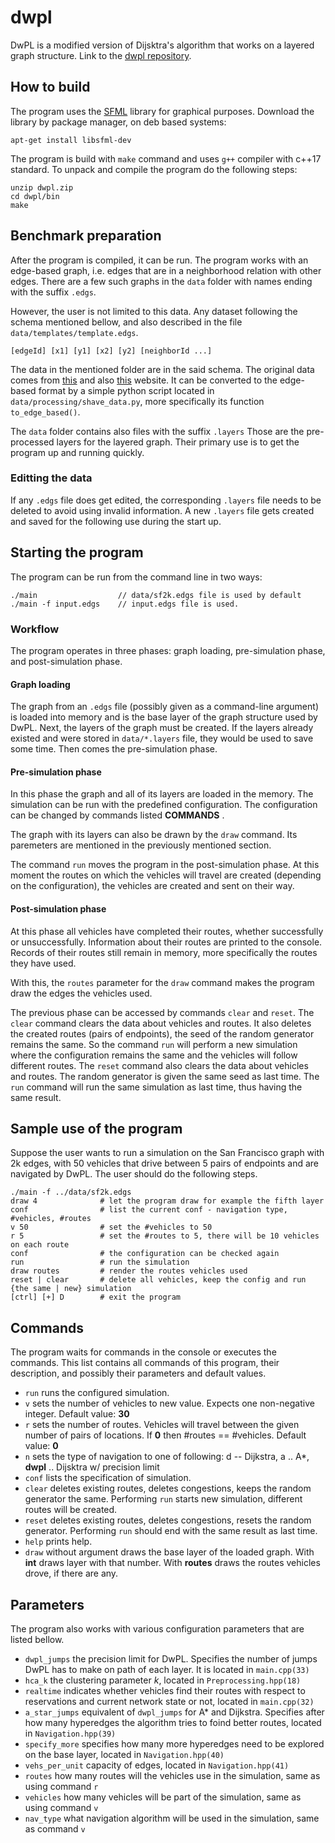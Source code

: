 # dwpl

DwPL is a modified version of Dijsktra's algorithm that works on a layered graph structure.
Link to the [dwpl repository](https://github.com/apolicky/dwpl).

## How to build

The program uses the [SFML](https://www.sfml-dev.org/) library for graphical purposes.
Download the library by package manager, on deb based systems:

```console
apt-get install libsfml-dev
```

The program is build with `make` command and uses `g++` compiler with c++17 standard.
To unpack and compile the program do the following steps:

```console
unzip dwpl.zip
cd dwpl/bin
make
```

## Benchmark preparation

After the program is compiled, it can be run.
The program works with an edge-based graph, i.e. edges that are in a neighborhood
relation with other edges. There are a few such graphs in the `data` folder
with names ending with the suffix `.edgs`.

However, the user is not limited to this data. Any dataset following the schema
mentioned bellow, and also described in the file `data/templates/template.edgs`.

```console
[edgeId] [x1] [y1] [x2] [y2] [neighborId ...]
```

The data in the mentioned folder are in the said schema.
The original data comes from [this](https://www.cs.utah.edu/~lifeifei/research/tpq/SF.cnode)
and also [this](https://www.cs.utah.edu/~lifeifei/research/tpq/SF.cedge) website.
It can be converted to the edge-based format by a simple python
script located in `data/processing/shave_data.py`,
more specifically its function `to_edge_based()`.

The `data` folder contains also files with the suffix `.layers`
Those are the pre-processed layers for the layered graph.
Their primary use is to get the program up and running quickly.

### Editting the data

If any `.edgs` file does get edited, the corresponding `.layers` file
needs to be deleted to avoid using invalid information. A new `.layers` file
gets created and saved for the following use during the start up.

## Starting the program

The program can be run from the command line in two ways:

```console
./main                  // data/sf2k.edgs file is used by default
./main -f input.edgs    // input.edgs file is used.
```

### Workflow

The program operates in three phases: graph loading, pre-simulation phase, and post-simulation phase.

#### Graph loading

The graph from an `.edgs` file (possibly given as a command-line argument) is loaded into memory and is the base layer of the graph structure used by DwPL.
Next, the layers of the graph must be created. If the layers already existed and were stored
in `data/*.layers` file, they would be used to save some time.
Then comes the pre-simulation phase.

#### Pre-simulation phase

In this phase the graph and all of its layers are loaded in the memory.
The simulation can be run with the predefined configuration.
The configuration can be changed by commands listed **COMMANDS** .

The graph with its layers can also be drawn by the `draw` command.
Its paremeters are mentioned in the previously mentioned section.

The command `run` moves the program in the post-simulation phase.
At this moment the routes on which the vehicles will travel are created (depending on the configuration),
the vehicles are created and sent on their way.

#### Post-simulation phase

At this phase all vehicles have completed their routes, whether successfully or unsuccessfully.
Information about their routes are printed to the console.
Records of their routes still remain in memory,
more specifically the routes they have used.

With this, the `routes` parameter for the `draw` command makes the program draw the edges
the vehicles used.

The previous phase can be accessed by commands `clear` and `reset`.
The `clear` command clears the data about vehicles and routes.
It also deletes the created routes (pairs of endpoints), the seed of the random generator
remains the same. So the command `run` will perform a new simulation
where the configuration remains the same and the vehicles will follow different routes.
The `reset` command also clears the data about vehicles and routes.
The random generator is given the same seed as last time. The `run` command
will run the same simulation as last time, thus having the same result.

## Sample use of the program

Suppose the user wants to run a simulation on the San Francisco graph with 2k edges,
with 50 vehicles that drive between 5 pairs of endpoints and are navigated by DwPL.
The user should do the following steps.

```console
./main -f ../data/sf2k.edgs 
draw 4              # let the program draw for example the fifth layer
conf                # list the current conf - navigation type, #vehicles, #routes
v 50                # set the #vehicles to 50
r 5                 # set the #routes to 5, there will be 10 vehicles on each route
conf                # the configuration can be checked again
run                 # run the simulation 
draw routes         # render the routes vehicles used
reset | clear       # delete all vehicles, keep the config and run {the same | new} simulation
[ctrl] [+] D        # exit the program
```

## Commands

The program waits for commands in the console or executes the commands.
This list contains all commands of this program,
their description, and possibly their parameters and default values.

* `run` runs the configured simulation.
* `v`  sets the number of vehicles to new value. Expects one non-negative integer. Default value: **30**
* `r` sets the number of routes. Vehicles will travel between the given number of pairs of locations. If **0** then #routes == #vehicles. Default value: **0**
* `n` sets the type of navigation to one of following: d -- Dijkstra, a .. A*, **dwpl** .. Dijsktra w/ precision limit
* `conf` lists the specification of simulation.
* `clear` deletes existing routes, deletes congestions, keeps the random generator the same. Performing `run` starts new simulation, different routes will be created.
* `reset` deletes existing routes, deletes congestions, resets the random generator. Performing `run` should end with the same result as last time.
* `help` prints help.
* `draw` without argument draws the base layer of the loaded graph. With **int** draws layer with that number. With **routes** draws the routes vehicles drove, if there are any.

## Parameters

The program also works with various configuration parameters that are listed bellow.

* `dwpl_jumps` the precision limit for DwPL. Specifies the number of jumps DwPL has to make on path of each layer. It is located in `main.cpp(33)`
* `hca_k` the clustering parameter _k_, located in `Preprocessing.hpp(18)`
* `realtime` indicates whether vehicles find their routes with respect to reservations and current network state or not, located in `main.cpp(32)`
* `a_star_jumps` equivalent of `dwpl_jumps` for A* and Dijkstra. Specifies after how many hyperedges the algorithm tries to foind better routes, located in `Navigation.hpp(39)`
* `specify_more` specifies how many more hyperedges need to be explored on the base layer, located in `Navigation.hpp(40)`
* `vehs_per_unit` capacity of edges, located in `Navigation.hpp(41)`
* `routes` how many routes will the vehicles use in the simulation, same as using command `r`
* `vehicles` how many vehicles will be part of the simulation, same as using command `v`
* `nav_type` what navigation algorithm will be used in the simulation, same as command `v`
